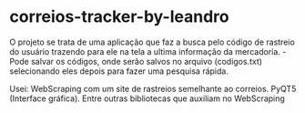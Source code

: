 # correios-tracker-by-leandro

O projeto se trata de uma aplicação que faz a busca pelo código de rastreio do usuário trazendo para ele na tela a ultima informação da mercadoria.
-Pode salvar os códigos, onde serão salvos no arquivo (codigos.txt) selecionando eles depois para fazer uma pesquisa rápida.

Usei:
WebScraping com um site de rastreios semelhante ao correios.
PyQT5 (Interface gráfica).
Entre outras bibliotecas que auxiliam no WebScraping

